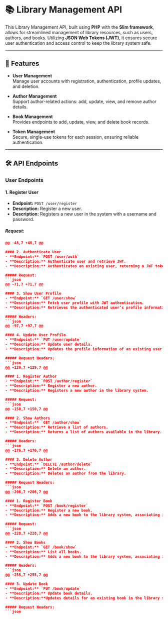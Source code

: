 
# 📚 Library Management API

This Library Management API, built using **PHP** with the **Slim framework**, allows for streamlined management of library resources, such as users, authors, and books. Utilizing **JSON Web Tokens (JWT)**, it ensures secure user authentication and access control to keep the library system safe.

---

## 🌟 Features
- **User Management**  
  Manage user accounts with registration, authentication, profile updates, and deletion.

- **Author Management**  
  Support author-related actions: add, update, view, and remove author details.

- **Book Management**  
  Provides endpoints to add, update, view, and delete book records.

- **Token Management**  
  Secure, single-use tokens for each session, ensuring reliable authentication.

---

## 🛠️ API Endpoints

### User Endpoints

#### 1. Register User
- **Endpoint:** `POST /user/register`
- **Description:** Register a new user.
- **Description:** Registers a new user in the system with a username and password.

##### Request:
```json
@@ -48,7 +48,7 @@

#### 2. Authenticate User
- **Endpoint:** `POST /user/auth`
- **Description:** Authenticate user and retrieve JWT.
- **Description:** Authenticates an existing user, returning a JWT token upon successful login.

##### Request:
```json
@@ -71,7 +71,7 @@

#### 3. Show User Profile
- **Endpoint:** `GET /user/show`
- **Description:** Fetch user profile with JWT authentication.
- **Description:** Retrieves the authenticated user’s profile information. Requires a valid JWT token.

##### Headers:
```json
@@ -97,7 +97,7 @@

#### 4. Update User Profile
- **Endpoint:** `PUT /user/update`
- **Description:** Update user details.
- **Description:** Updates the profile information of an existing user.

##### Request Headers:
```json
@@ -129,7 +129,7 @@

#### 1. Register Author
- **Endpoint:** `POST /author/register`
- **Description:** Register a new author.
- **Description:** Registers a new author in the library system.

##### Request:
```json
@@ -150,7 +150,7 @@

#### 2. Show Authors
- **Endpoint:** `GET /author/show`
- **Description:** Retrieve a list of authors.
- **Description:** Returns a list of authors available in the library. Requires a valid JWT token.

##### Headers:
```json
@@ -176,7 +176,7 @@

#### 3. Delete Author
- **Endpoint:** `DELETE /author/delete`
- **Description:** Delete an author.
- **Description:** Deletes an author from the library.

##### Request Headers:
```json
@@ -206,7 +206,7 @@

#### 1. Register Book
- **Endpoint:** `POST /book/register`
- **Description:** Register a new book.
- **Description:** Adds a new book to the library system, associating it with an author by ID.

##### Request:
```json
@@ -228,7 +228,7 @@

#### 2. Show Books
- **Endpoint:** `GET /book/show`
- **Description:** List all books.
- **Description:** Adds a new book to the library system, associating it with an author by ID.

##### Headers:
```json
@@ -255,7 +255,7 @@

#### 3. Update Book
- **Endpoint:** `PUT /book/update`
- **Description:** Update book details.
- **Description:**Updates details for an existing book in the library system.

##### Request Headers:
```json